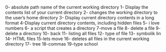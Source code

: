 0- absolute path name of the current working directory
1- Display the contents list of your current directory
2- changes the working directory to the user’s home directory
3- Display current directory contents in a long format
4-Display current directory contents, including hidden files
5- i love numbers
6- a script that creates a directory
7-move a file
8- delete a file
9- delete a directory
10- back
11- listing all files
12- type of file
13- symbolik lin
14- HTML files
15-lets move
16- deletes all files in the current working directory
17- tree
18-commas
19-type school
